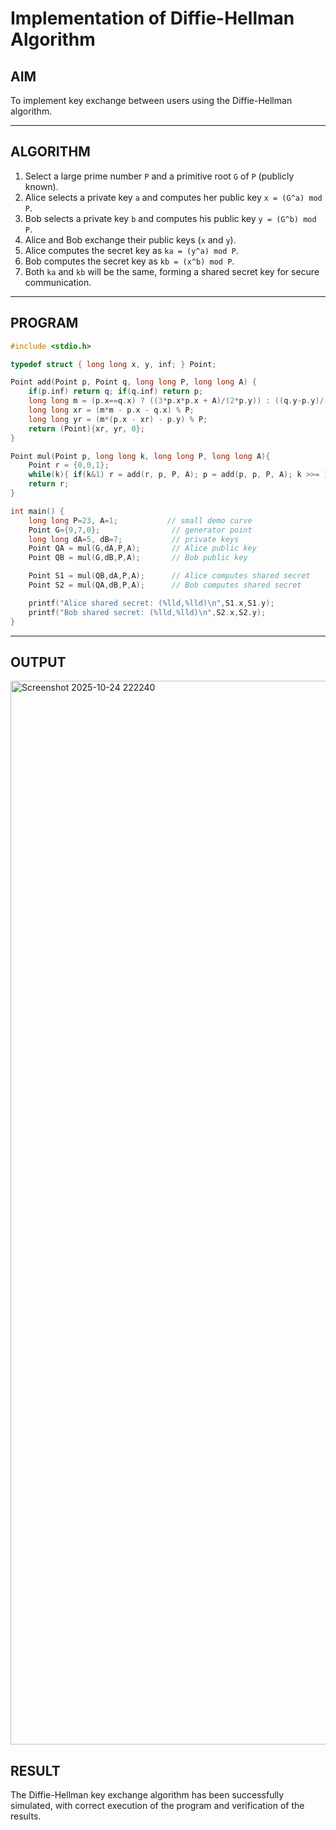 # Implementation of Diffie-Hellman Algorithm

## AIM
To implement key exchange between users using the Diffie-Hellman algorithm.

---

## ALGORITHM
1. Select a large prime number `P` and a primitive root `G` of `P` (publicly known).  
2. Alice selects a private key `a` and computes her public key `x = (G^a) mod P`.  
3. Bob selects a private key `b` and computes his public key `y = (G^b) mod P`.  
4. Alice and Bob exchange their public keys (`x` and `y`).  
5. Alice computes the secret key as `ka = (y^a) mod P`.  
6. Bob computes the secret key as `kb = (x^b) mod P`.  
7. Both `ka` and `kb` will be the same, forming a shared secret key for secure communication.

---

## PROGRAM

```c
#include <stdio.h>

typedef struct { long long x, y, inf; } Point;

Point add(Point p, Point q, long long P, long long A) {
    if(p.inf) return q; if(q.inf) return p;
    long long m = (p.x==q.x) ? ((3*p.x*p.x + A)/(2*p.y)) : ((q.y-p.y)/(q.x-p.x));
    long long xr = (m*m - p.x - q.x) % P;
    long long yr = (m*(p.x - xr) - p.y) % P;
    return (Point){xr, yr, 0};
}

Point mul(Point p, long long k, long long P, long long A){
    Point r = {0,0,1};
    while(k){ if(k&1) r = add(r, p, P, A); p = add(p, p, P, A); k >>= 1; }
    return r;
}

int main() {
    long long P=23, A=1;           // small demo curve
    Point G={9,7,0};                // generator point
    long long dA=5, dB=7;           // private keys
    Point QA = mul(G,dA,P,A);       // Alice public key
    Point QB = mul(G,dB,P,A);       // Bob public key

    Point S1 = mul(QB,dA,P,A);      // Alice computes shared secret
    Point S2 = mul(QA,dB,P,A);      // Bob computes shared secret

    printf("Alice shared secret: (%lld,%lld)\n",S1.x,S1.y);
    printf("Bob shared secret: (%lld,%lld)\n",S2.x,S2.y);
}

```
---
## OUTPUT
<img width="3839" height="1702" alt="Screenshot 2025-10-24 222240" src="https://github.com/user-attachments/assets/88f01624-c7ab-493c-a153-c479e9922c60" />


## RESULT
The Diffie-Hellman key exchange algorithm has been successfully simulated, with correct execution of the program and verification of the results.



